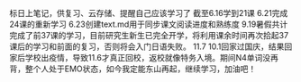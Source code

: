 标日上笔记，供复习、云存储、提醒自己应该学习了
截至6.16学到21课
6.21完成24课的重新学习
6.23创建text.md用于同步课文阅读进度和熟练度
9.19暑假共计完成了前37课的学习，目前研究生新生已完全开学，将利用课余时间再次拾起37课后的学习和前面的复习，否则将会入门日语失败。
11.7 10.1回家过国庆，结果回家后学校出疫情，导致11.6才真正回校，返校就像特务入境。期间N4单词没再背，整个人处于EMO状态，如今我定能东山再起，继续学习，加油吧！